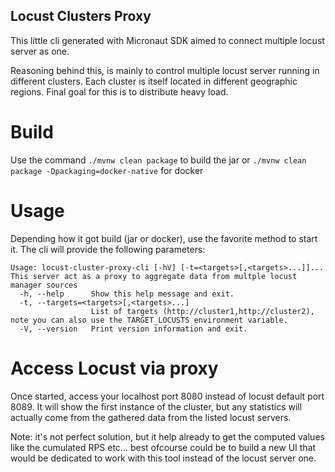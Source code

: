 ## Locust Clusters Proxy

This little cli generated with Micronaut SDK aimed to connect multiple locust server as one.

Reasoning behind this, is mainly to control multiple locust server running in different clusters.
Each cluster is itself located in different geographic regions. Final goal for this is to distribute heavy load.

# Build

Use the command ```./mvnw clean package``` to build the jar or ```./mvnw clean package -Dpackaging=docker-native``` for docker

# Usage

Depending how it got build (jar or docker), use the favorite method to start it. The cli will provide the following parameters:

```
Usage: locust-cluster-proxy-cli [-hV] [-t=<targets>[,<targets>...]]...
This server act as a proxy to aggregate data from multple locust manager sources
  -h, --help      Show this help message and exit.
  -t, --targets=<targets>[,<targets>...]
                  List of targets (http://cluster1,http://cluster2), note you can also use the TARGET_LOCUSTS environment variable.
  -V, --version   Print version information and exit.
```

# Access Locust via proxy

Once started, access your localhost port 8080 instead of locust default port 8089. It will show the first instance of the cluster, but any statistics will actually come from the gathered data from the listed locust servers.

Note: it's not perfect solution, but it help already to get the computed values like the cumulated RPS etc... best ofcourse could be to build a new UI that would be dedicated to work with this tool instead of the locust server one.
